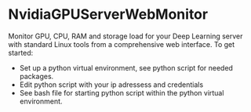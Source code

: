 # NvidiaGPUServerWebMonitor
Monitor GPU, CPU, RAM and storage load for your Deep Learning server with standard Linux tools from a comprehensive web interface.
To get started: 
- Set up a python virtual environment, see python script for needed packages. 
- Edit python script with your ip adressess and credentials
- See bash file for starting python script within the python virtual environment. 
